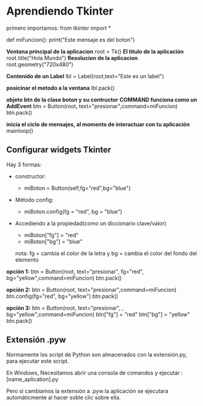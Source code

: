 # Aprendiendo Tkinter

primero importamos:
from tkinter import *

def miFuncion():
    print("Este mensaje es del boton")

__Ventana principal de la aplicacion__
root = Tk()
__El titulo de la aplicación__
root.title("Hola Mundo")
__Resolucion de la aplicacion__
root.geometry("720x480")

__Contenido de un Label__
lbl = Label(root,text="Este es un label")

__posicinar el metodo a la ventana__
lbl.pack()

__objeto btn de la clase boton y su contructor__
**COMMAND funciona como un AddEvent**
btn = Button(root, text="presionar",command=miFuncion)
btn.pack()

__inicia el ciclo de mensajes, al momento de interactuar con tu aplicación__
mainloop()

## Configurar widgets Tkinter

Hay 3 formas:

* constructor:
    * miBoton = Button(self,fg="red",bg="blue")

* Método config:
    * miBoton.config(fg = "red", bg = "blue")

* Accediendo a la propiedad(como un diccionario clave/valor)
    * miBoton["fg"] = "red"
    * miBoton["bg"] = "blue"

    nota: fg = cambia el color de la letra y bg = cambia el color del fondo del elemento

**opción 1:**
btn = Button(root, text="presionar", fg="red", bg="yellow",command=miFuncion)
btn.pack()

**opción 2:**
btn = Button(root, text="presionar",command=miFuncion)
btn.config(fg="red", bg="yellow")
btn.pack()

**opción 3:**
btn = Button(root, text="presionar", , bg="yellow",command=miFuncion)
btn["fg"] = "red"
btn["bg"] = "yellow"
btn.pack()

## Extensión .pyw
Normamente los script de Python son almacenados con la extensión.py, para ejecutar este script.

En Windows, Necesitamos abrir una consola de comandos y ejecutar : [name_aplication].py

Pero si cambiamos la extensión a .pyw la aplicación se ejecutara automáticmente al hacer soble clic sobre ella.
